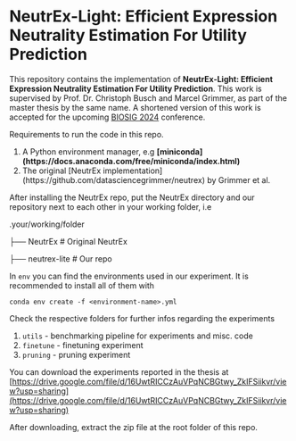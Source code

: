 # NeutrEx-Light: Efficient Expression Neutrality Estimation For Utility Prediction

This repository contains the implementation of <b>NeutrEx-Light: Efficient Expression Neutrality Estimation For Utility Prediction</b>. This work is supervised by Prof. Dr. Christoph Busch and Marcel Grimmer, as part of the master thesis by the same name. A shortened version of this work is accepted for the upcoming [BIOSIG 2024](https://biosig.de/) conference.

Requirements to run the code in this repo.

<ol>
    <li>A Python environment manager, e.g <b>[miniconda](https://docs.anaconda.com/free/miniconda/index.html)</b></li>
    <li>The original [NeutrEx implementation](https://github.com/datasciencegrimmer/neutrex) by Grimmer et al.</li>
</ol>

After installing the NeutrEx repo, put the NeutrEx directory and our repository next to each other in your working folder, i.e

.your/working/folder

├── NeutrEx                      # Original NeutrEx

├── neutrex-lite                 # Our repo

In `env` you can find the environments used in our experiment. It is recommended to install all of them with

`conda env create -f <environment-name>.yml`

Check the respective folders for further infos regarding the experiments

<ol>
    <li><code>utils</code> - benchmarking pipeline for experiments and misc. code</li>
    <li><code>finetune</code> - finetuning experiment</li>
    <li><code>pruning</code> - pruning experiment
</ol>

You can download the experiments reported in the thesis at
[https://drive.google.com/file/d/16UwtRICCzAuVPqNCBGtwy_ZkIFSiikvr/view?usp=sharing](https://drive.google.com/file/d/16UwtRICCzAuVPqNCBGtwy_ZkIFSiikvr/view?usp=sharing)

After downloading, extract the zip file at the root folder of this repo.
